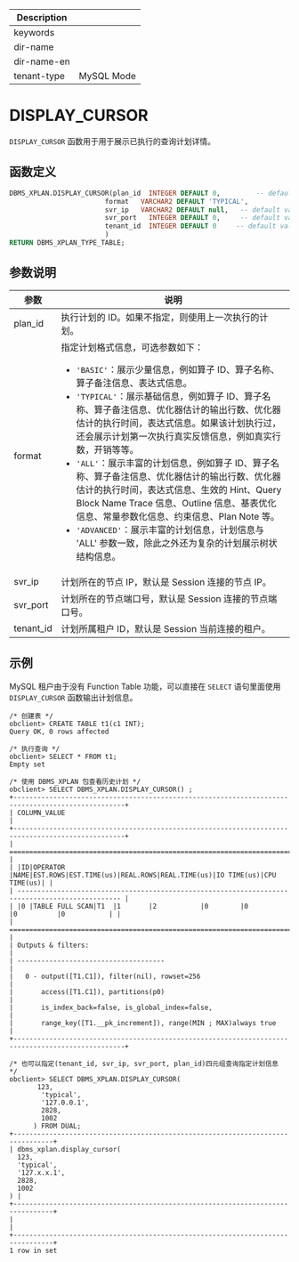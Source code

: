 | Description   |                 |
|---------------|-----------------|
| keywords      |                 |
| dir-name      |                 |
| dir-name-en   |                 |
| tenant-type   | MySQL Mode      |

# DISPLAY_CURSOR

`DISPLAY_CURSOR` 函数用于用于展示已执行的查询计划详情。

## 函数定义

```sql
DBMS_XPLAN.DISPLAY_CURSOR(plan_id  INTEGER DEFAULT 0,         -- default value: last plan
                        format   VARCHAR2 DEFAULT 'TYPICAL',
                        svr_ip   VARCHAR2 DEFAULT null,   -- default value: server connected by client
                        svr_port   INTEGER DEFAULT 0,     -- default value: server connected by client
                        tenant_id  INTEGER DEFAULT 0     -- default value: current tenant
                        )
RETURN DBMS_XPLAN_TYPE_TABLE;
```

## 参数说明

| 参数 | 说明 |
| --- | --- |
| plan_id | 执行计划的 ID。如果不指定，则使用上一次执行的计划。 |
| format | 指定计划格式信息，可选参数如下：<ul><li>`'BASIC'`：展示少量信息，例如算子 ID、算子名称、算子备注信息、表达式信息。</li><li> `'TYPICAL'`：展示基础信息，例如算子 ID、算子名称、算子备注信息、优化器估计的输出行数、优化器估计的执行时间，表达式信息。如果该计划执行过，还会展示计划第一次执行真实反馈信息，例如真实行数，开销等等。</li><li> `'ALL'`：展示丰富的计划信息，例如算子 ID、算子名称、算子备注信息、优化器估计的输出行数、优化器估计的执行时间，表达式信息、生效的 Hint、Query Block Name Trace 信息、Outline 信息、基表优化信息、常量参数化信息、约束信息、Plan Note 等。</li><li> `'ADVANCED'`：展示丰富的计划信息，计划信息与 'ALL' 参数一致，除此之外还为复杂的计划展示树状结构信息。</li></ul> |
| svr_ip | 计划所在的节点 IP，默认是 Session 连接的节点 IP。|
| svr_port | 计划所在的节点端口号，默认是 Session 连接的节点端口号。|
| tenant_id | 计划所属租户 ID，默认是 Session 当前连接的租户。|

## 示例

MySQL 租户由于没有 Function Table 功能，可以直接在 `SELECT` 语句里面使用 `DISPLAY_CURSOR` 函数输出计划信息。

```shell
/* 创建表 */
obclient> CREATE TABLE t1(c1 INT); 
Query OK, 0 rows affected

/* 执行查询 */
obclient> SELECT * FROM t1;
Empty set 

/* 使用 DBMS_XPLAN 包查看历史计划 */
obclient> SELECT DBMS_XPLAN.DISPLAY_CURSOR() ;
+--------------------------------------------------------------------------------------------------+
| COLUMN_VALUE                                                                                     |
+--------------------------------------------------------------------------------------------------+
| ================================================================================================ |
| |ID|OPERATOR       |NAME|EST.ROWS|EST.TIME(us)|REAL.ROWS|REAL.TIME(us)|IO TIME(us)|CPU TIME(us)| |
| ------------------------------------------------------------------------------------------------ |
| |0 |TABLE FULL SCAN|T1  |1       |2           |0        |0            |0          |0           | |
| ================================================================================================ |
| Outputs & filters:                                                                               |
| -------------------------------------                                                            |
|   0 - output([T1.C1]), filter(nil), rowset=256                                                   |
|       access([T1.C1]), partitions(p0)                                                            |
|       is_index_back=false, is_global_index=false,                                                |
|       range_key([T1.__pk_increment]), range(MIN ; MAX)always true                                |
+--------------------------------------------------------------------------------------------------+

/* 也可以指定(tenant_id, svr_ip, svr_port, plan_id)四元组查询指定计划信息 */
obclient> SELECT DBMS_XPLAN.DISPLAY_CURSOR(
       123,
        'typical',
        '127.0.0.1',
        2828,
        1002
      ) FROM DUAL;
+--------------------------------------------------------------------------------+
| dbms_xplan.display_cursor(
  123,
  'typical',
  '127.x.x.1',
  2828,
  1002
) |
+--------------------------------------------------------------------------------+
|                                                                                |
+--------------------------------------------------------------------------------+
1 row in set
```
